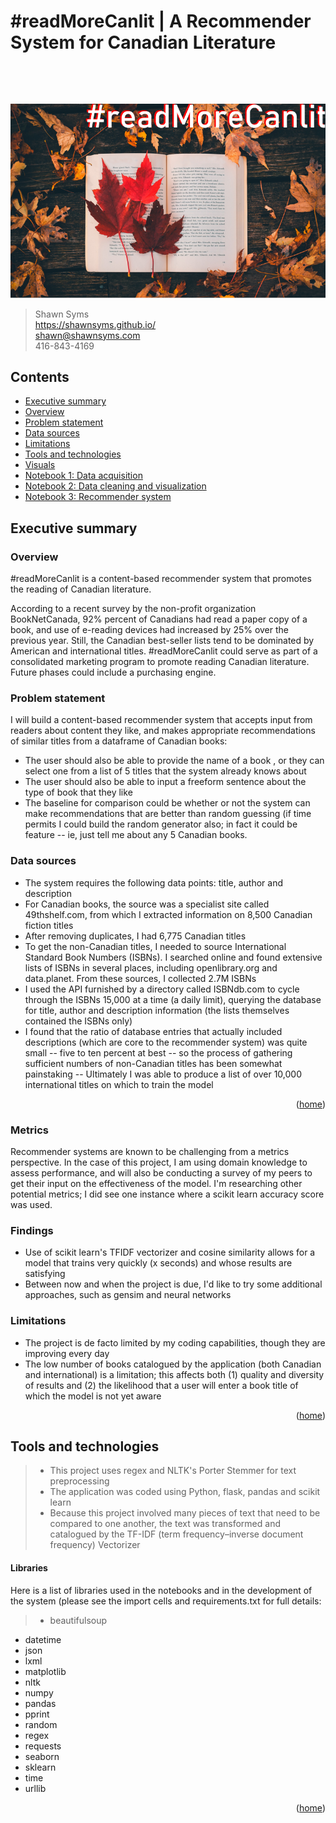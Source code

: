 # #readMoreCanlit | A Recommender System for Canadian Literature

​     

​     

<center><img src='img/readMoreCanlit.png'></center>

> Shawn Syms<br>
> https://shawnsyms.github.io/ <br>
> shawn@shawnsyms.com <br>
> 416-843-4169 <br>

<a name="contents"></a>
## Contents

* <a href="#executive-summary">Executive summary</a><br>
* <a href="#overview">Overview</a><br>
* <a href="#problem-statement">Problem statement</a><br>
* <a href="#data-sources">Data sources</a><br>
* <a href="#limitations">Limitations</a><br>
* <a href="#tools-and-technologies">Tools and technologies</a><br>
* <a href="#visuals">Visuals</a><br>
* <a href="code/1_data_acquisition.ipynb">Notebook 1: Data acquisition</a><br>
* <a href="code/2_data_cleaning_and_visualization.ipynb">Notebook 2: Data cleaning and visualization</a><br>
* <a href="code/3_recommender_system.ipynb">Notebook 3: Recommender system</a><br>

<a name="executive-summary"></a>
## Executive summary

<a name="Overview"></a>
### Overview
#readMoreCanlit is a content-based recommender system that promotes the reading of Canadian literature. 

According to a recent survey by the non-profit organization BookNetCanada, 92% percent of Canadians had read a paper copy of a book, and use of e-reading devices had increased by 25% over the previous year. Still, the Canadian best-seller lists tend to be dominated by American and international titles. #readMoreCanlit could serve as part of a consolidated marketing program to promote reading Canadian literature. Future phases could include a purchasing engine.  

<a name="problem-statement"></a>
### Problem statement

I will build a content-based recommender system that accepts input from readers about content they like, and makes appropriate recommendations of similar titles from a dataframe of Canadian books: 

* The user should also be able to provide the name of a book , or they can select one from a list of 5 titles that the system already knows about
* The user should also be able to input a freeform sentence about the type of book that they like
* The baseline for comparison could be whether or not the system can make recommendations that are better than random guessing (if time permits I could build the random generator also; in fact it could be feature -- ie, just tell me about any 5 Canadian books.

<a name="data-sources"></a>
### Data sources

- The system requires the following data points: title, author and description
- For Canadian books, the source was a specialist site called 49thshelf.com, from which I extracted information on 8,500 Canadian fiction titles
- After removing duplicates, I had 6,775 Canadian titles
- To get the non-Canadian titles, I needed to source International Standard Book Numbers (ISBNs). I searched online and found extensive lists of ISBNs in several places, including openlibrary.org and data.planet. From these sources, I collected 2.7M ISBNs
- I used the API furnished by a directory called ISBNdb.com to cycle through the ISBNs 15,000 at a time (a daily limit), querying the database for title, author and description information (the lists themselves contained the ISBNs only)
- I found that the ratio of database entries that actually included descriptions (which are core to the recommender system) was quite small -- five to ten percent at best -- so the process of gathering sufficient numbers of non-Canadian titles has been somewhat painstaking
-- Ultimately I was able to produce a list of over 10,000 international titles on which to train the model

<div style="text-align: right">(<a href="#contents">home</a>) </div>

<a name="metrics"></a>
### Metrics
Recommender systems are known to be challenging from a metrics perspective. In the case of this project, I am using domain knowledge to assess performance, and will also be conducting a survey of my peers to get their input on the effectiveness of the model. I'm researching other potential metrics; I did see one instance where a scikit learn accuracy score was used.

<a name="findings"></a>
### Findings

- Use of scikit learn's TFIDF vectorizer and cosine similarity allows for a model that trains very quickly (x seconds) and whose results are satisfying
- Between now and when the project is due, I'd like to try some additional approaches, such as gensim and neural networks

<a name="limitations"></a>
### Limitations

- The project is de facto limited by my coding capabilities, though they are improving every day
- The low number of books catalogued by the application (both Canadian and international) is a limitation; this affects both (1) quality and diversity of results and (2) the likelihood that a user will enter a book title of which the model is not yet aware 

<div style="text-align: right">(<a href="#contents">home</a>) </div>

<a name="tools-and-technologies"></a>
## Tools and technologies

> * This project uses regex and NLTK's Porter Stemmer for text preprocessing
> * The application was coded using Python, flask, pandas and scikit learn
> * Because this project involved many pieces of text that need to be compared to one another, the text was transformed and catalogued by the TF-IDF (term frequency–inverse document frequency) Vectorizer

<a name="libraries"></a>
#### Libraries
Here is a list of libraries used in the notebooks and in the development of the system (please see the import cells and requirements.txt for full details: 

> - beautifulsoup
- datetime
- json
- lxml
- matplotlib
- nltk
- numpy
- pandas
- pprint
- random
- regex
- requests
- seaborn
- sklearn
- time
- urllib 

<div style="text-align: right">(<a href="#contents">home</a>) </div>
